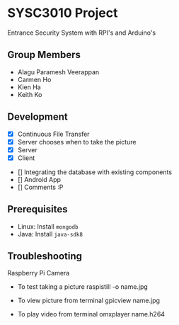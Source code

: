 # SYSC3010 Project
Entrance Security System with RPI's and Arduino's

## Group Members
- Alagu Paramesh Veerappan
- Carmen Ho
- Kien Ha
- Keith Ko

## Development
- [x] Continuous File Transfer
- [x] Server chooses when to take the picture
- [x] Server
- [x] Client
- [] Integrating the database with existing components
- [] Android App
- [] Comments :P

## Prerequisites

* Linux: Install `mongodb`
* Java: Install `java-sdk8`

## Troubleshooting
Raspberry Pi Camera

* To test taking a picture
raspistill -o name.jpg

* To view picture from terminal
gpicview name.jpg

* To play video from terminal
omxplayer name.h264

